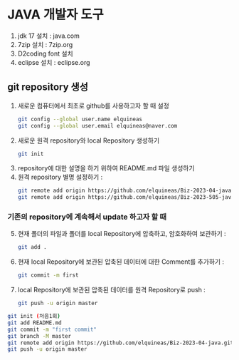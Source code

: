 # JAVA 개발자 도구
1. jdk 17 설치 : java.com
2. 7zip 설치 : 7zip.org
3. D2coding font 설치
4. eclipse 설치 : eclipse.org

## git repository 생성
1. 새로운 컴퓨터에서 최초로 github를 사용하고자 할 때 설정
   ```bash
   git config --global user.name elquineas
   git config --global user.email elquineas@naver.com
   ```
2. 새로운 원격 repository와 local Repository 생성하기
   ```bash
   git init
   ```
3. repository에 대한 설명을 하기 위하여 README.md 파일 생성하기
4. 원격 repository 별명 설정하기 : 
   ```bash
   git remote add origin https://github.com/elquineas/Biz-2023-04-java.git
   git remote add origin https://github.com/elquineas/Biz-2023-505-java.git
   ```

### 기존의 repository에 계속해서 update 하고자 할 때
5. 현재 폴더의 파일과 폴더를 
   local Repository에 압축하고, 암호화하여 보관하기 : 
   ```bash
   git add .
   ```
6. 현재 local Repository에 보관된 압축된 데이터에 대한 
   Comment를 추가하기 : 
   ```bash
   git commit -m first
   ```
7. local Repository에 보관된 압축된 데이터를 
   원격 Repository로 push : 
   ```bash
   git push -u origin master
   ```

```bash
git init (처음1회)
git add README.md
git commit -m "first commit"
git branch -M master
git remote add origin https://github.com/elquineas/Biz-2023-04-java.git (처음1회)
git push -u origin master
```
